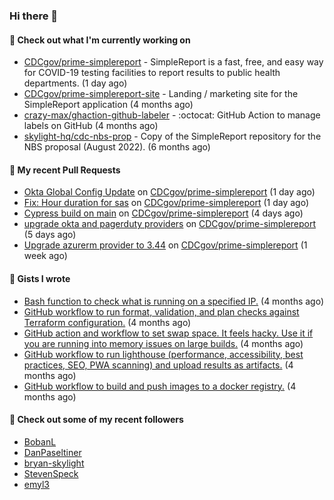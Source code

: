 ### Hi there 👋

#### 🚀 Check out what I'm currently working on

- [CDCgov/prime-simplereport](https://github.com/CDCgov/prime-simplereport) - SimpleReport is a fast, free, and easy way for COVID-19 testing facilities to report results to public health departments. (1 day ago)
- [CDCgov/prime-simplereport-site](https://github.com/CDCgov/prime-simplereport-site) - Landing / marketing site for the SimpleReport application (4 months ago)
- [crazy-max/ghaction-github-labeler](https://github.com/crazy-max/ghaction-github-labeler) - :octocat: GitHub Action to manage labels on GitHub (4 months ago)
- [skylight-hq/cdc-nbs-prop](https://github.com/skylight-hq/cdc-nbs-prop) - Copy of the SimpleReport repository for the NBS proposal (August 2022). (6 months ago)

#### 🔨 My recent Pull Requests

- [Okta Global Config Update](https://github.com/CDCgov/prime-simplereport/pull/5363) on [CDCgov/prime-simplereport](https://github.com/CDCgov/prime-simplereport) (1 day ago)
- [Fix: Hour duration for sas](https://github.com/CDCgov/prime-simplereport/pull/5360) on [CDCgov/prime-simplereport](https://github.com/CDCgov/prime-simplereport) (1 day ago)
- [Cypress build on main](https://github.com/CDCgov/prime-simplereport/pull/5333) on [CDCgov/prime-simplereport](https://github.com/CDCgov/prime-simplereport) (4 days ago)
- [upgrade okta and pagerduty providers](https://github.com/CDCgov/prime-simplereport/pull/5328) on [CDCgov/prime-simplereport](https://github.com/CDCgov/prime-simplereport) (5 days ago)
- [Upgrade azurerm provider to 3.44](https://github.com/CDCgov/prime-simplereport/pull/5314) on [CDCgov/prime-simplereport](https://github.com/CDCgov/prime-simplereport) (1 week ago)

#### 📓 Gists I wrote

- [Bash function to check what is running on a specified IP.](https://gist.github.com/ce30489841fdedc021675981308a399e) (4 months ago)
- [GitHub workflow to run format, validation, and plan checks against Terraform configuration.](https://gist.github.com/0295eabded9fd7994e0e04b86accdc41) (4 months ago)
- [GitHub action and workflow to set swap space. It feels hacky. Use it if you are running into memory issues on large builds.](https://gist.github.com/1c13dca8dc96ed4947f016aae19aacff) (4 months ago)
- [GitHub workflow to run lighthouse (performance, accessibility, best practices, SEO, PWA scanning) and upload results as artifacts.](https://gist.github.com/60fe04c78d86f2bfb5bbf02484826ebe) (4 months ago)
- [GitHub workflow to build and push images to a docker registry.](https://gist.github.com/7845bd98166fd71f05bf829631b23ba7) (4 months ago)

#### 👯 Check out some of my recent followers

- [BobanL](https://github.com/BobanL)
- [DanPaseltiner](https://github.com/DanPaseltiner)
- [bryan-skylight](https://github.com/bryan-skylight)
- [StevenSpeck](https://github.com/StevenSpeck)
- [emyl3](https://github.com/emyl3)
